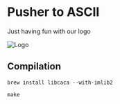 Pusher to ASCII
===============

Just having fun with our logo

![Logo](https://pusher.github.io/pusher-to-ascii/LOGO.svg)

Compilation
-----------

`brew install libcaca --with-imlib2`

`make`

